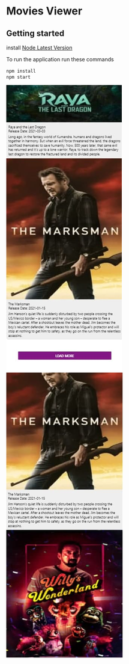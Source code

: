 # Movies Viewer

## Getting started

install [Node Latest Version](https://nodejs.org/en/download/)

To run the application run these commands
```
npm install
npm start
```

![Screenshot](assets\ss_1.jpg)
![Screenshot](assets\ss_2.jpg)
